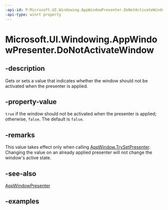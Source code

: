```yaml
---
-api-id: P:Microsoft.UI.Windowing.AppWindowPresenter.DoNotActivateWindow
-api-type: winrt property
---
```


# Microsoft.UI.Windowing.AppWindowPresenter.DoNotActivateWindow

<!--
public bool DoNotActivateWindow { get; set; }
-->

## -description

Gets or sets a value that indicates whether the window should not be activated when the presenter is applied.

## -property-value

`true` if the window should not be activated when the presenter is applied; otherwise, `false`. The default is `false`.

## -remarks

This value takes effect only when calling [AppWindow.TrySetPresenter](appwindow_trysetpresenter_1163153038.md). Changing the value on an already applied presenter will not change the window's active state.

## -see-also

[AppWindowPresenter](appwindowpresenter.md)

## -examples
